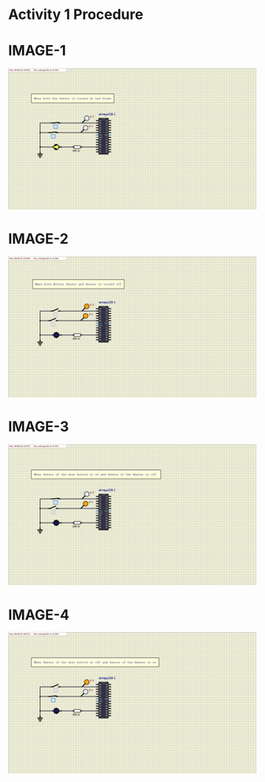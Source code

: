 # Activity 1 Procedure

# IMAGE-1
![Both Turned ON](https://raw.githubusercontent.com/Sambit-12/Embedded-Essentials/main/Simulation%20Activity1/Both%20Sensor%20Turned%20On.png)

# IMAGE-2
![Both Turned OFF](https://raw.githubusercontent.com/Sambit-12/Embedded-Essentials/main/Simulation%20Activity1/Both%20Sensor%20Turned%20off.png)

# IMAGE-3
![Seatbutton_On and Heater_off](https://raw.githubusercontent.com/Sambit-12/Embedded-Essentials/main/Simulation%20Activity1/Seatbutton_On%20and%20Heater_off.png)

# IMAGE-4
![Seatbutton_Off and Heater_on](https://raw.githubusercontent.com/Sambit-12/Embedded-Essentials/main/Simulation%20Activity1/Seatbutton_off%20and%20Heater_on.png)
